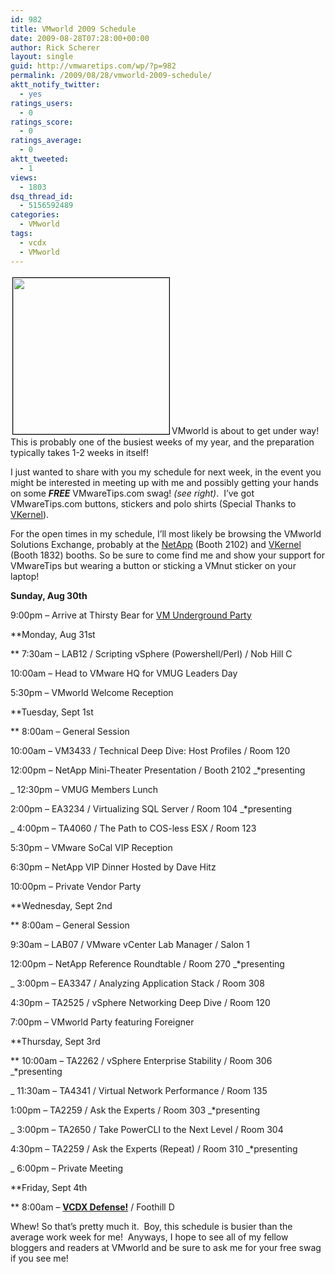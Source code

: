 ```yaml
---
id: 982
title: VMworld 2009 Schedule
date: 2009-08-28T07:28:00+00:00
author: Rick Scherer
layout: single
guid: http://vmwaretips.com/wp/?p=982
permalink: /2009/08/28/vmworld-2009-schedule/
aktt_notify_twitter:
  - yes
ratings_users:
  - 0
ratings_score:
  - 0
ratings_average:
  - 0
aktt_tweeted:
  - 1
views:
  - 1803
dsq_thread_id:
  - 5156592489
categories:
  - VMworld
tags:
  - vcdx
  - VMworld
---
```

<a rel="attachment wp-att-983" href="http://vmwaretips.com/wp/wp-content/uploads/2009/08/vmwswag.jpg"><img class="alignright size-medium wp-image-983" style="margin: 3px; border: black 1px solid;" title="VMworld Swag" src="http://vmwaretips.com/wp/wp-content/uploads/2009/08/vmwswag-300x225.jpg" alt="" width="250" srcset="http://www.vmwaretips.com/wp/wp-content/uploads/2009/08/vmwswag-300x225.jpg 300w, http://www.vmwaretips.com/wp/wp-content/uploads/2009/08/vmwswag.jpg 512w" sizes="(max-width: 300px) 100vw, 300px" /></a>VMworld is about to get under way!  This is probably one of the busiest weeks of my year, and the preparation typically takes 1-2 weeks in itself!

I just wanted to share with you my schedule for next week, in the event you might be interested in meeting up with me and possibly getting your hands on some **_FREE_** VMwareTips.com swag! _(see right)_.  I&#8217;ve got VMwareTips.com buttons, stickers and polo shirts (Special Thanks to <a href="http://www.vkernel.com/CapacityAnalyzerDownload/?SRC=VMTIPSCA" target="_blank">VKernel</a>).

For the open times in my schedule, I&#8217;ll most likely be browsing the VMworld Solutions Exchange, probably at the <a href="http://communities.netapp.com/community/events/vmworld" target="_blank">NetApp</a> (Booth 2102) and <a href="http://www.vkernel.com/CapacityAnalyzerDownload/?SRC=VMTIPSCA" target="_blank">VKernel</a> (Booth 1832) booths. So be sure to come find me and show your support for VMwareTips but wearing a button or sticking a VMnut sticker on your laptop!

**Sunday, Aug 30th**
  
9:00pm &#8211; Arrive at Thirsty Bear for <a href="http://party.vmunderground.com/vmworld-2009-sunday-night-extravaganza/" target="_blank">VM Underground Party</a>

**Monday, Aug 31st
  
** 7:30am &#8211; LAB12 / Scripting vSphere (Powershell/Perl) / Nob Hill C
  
10:00am &#8211; Head to VMware HQ for VMUG Leaders Day
  
5:30pm &#8211; VMworld Welcome Reception

**Tuesday, Sept 1st
  
** 8:00am &#8211; General Session
  
10:00am &#8211; VM3433 / Technical Deep Dive: Host Profiles / Room 120
  
12:00pm &#8211; NetApp Mini-Theater Presentation / Booth 2102 _*presenting
  
_ 12:30pm &#8211; VMUG Members Lunch
  
2:00pm &#8211; EA3234 / Virtualizing SQL Server / Room 104 _*presenting
  
_ 4:00pm &#8211; TA4060 / The Path to COS-less ESX / Room 123
  
5:30pm &#8211; VMware SoCal VIP Reception
  
6:30pm &#8211; NetApp VIP Dinner Hosted by Dave Hitz
  
10:00pm &#8211; Private Vendor Party

**Wednesday, Sept 2nd
  
** 8:00am &#8211; General Session
  
9:30am &#8211; LAB07 / VMware vCenter Lab Manager / Salon 1
  
12:00pm &#8211; NetApp Reference Roundtable / Room 270 _*presenting
  
_ 3:00pm &#8211; EA3347 / Analyzing Application Stack / Room 308
  
4:30pm &#8211; TA2525 / vSphere Networking Deep Dive / Room 120
  
7:00pm &#8211; VMworld Party featuring Foreigner

**Thursday, Sept 3rd
  
** 10:00am &#8211; TA2262 / vSphere Enterprise Stability / Room 306 _*presenting
  
_ 11:30am &#8211; TA4341 / Virtual Network Performance / Room 135
  
1:00pm &#8211; TA2259 / Ask the Experts / Room 303 _*presenting
  
_ 3:00pm &#8211; TA2650 / Take PowerCLI to the Next Level / Room 304
  
4:30pm &#8211; TA2259 / Ask the Experts (Repeat) / Room 310 _*presenting
  
_ 6:00pm &#8211; Private Meeting

**Friday, Sept 4th
  
** 8:00am &#8211; **<span style="text-decoration: underline;">VCDX Defense!</span>** / Foothill D

Whew! So that&#8217;s pretty much it.  Boy, this schedule is busier than the average work week for me!  Anyways, I hope to see all of my fellow bloggers and readers at VMworld and be sure to ask me for your free swag if you see me!